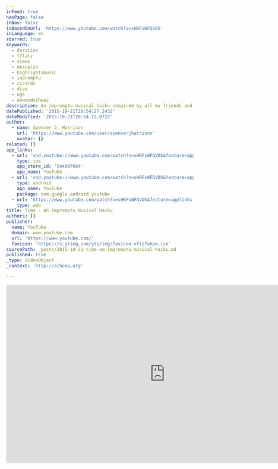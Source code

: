 ```yaml
---
inFeed: true
hasPage: false
inNav: false
isBasedOnUrl: 'https://www.youtube.com/watch?v=sHRFsWFQVDk'
inLanguage: en
starred: true
keywords:
  - duration
  - tflatz
  - views
  - descalzo
  - highlightsmusic
  - impromptu
  - ricardo
  - dive
  - nge
  - anwendeihwaz
description: An impromptu musical haiku inspired by all my friends and physics stuff.
datePublished: '2015-10-21T20:54:27.243Z'
dateModified: '2015-10-21T20:54:23.872Z'
author:
  - name: Spencer J. Harrison
    url: 'https://www.youtube.com/user/spencerjharrison'
    avatar: {}
related: []
app_links:
  - url: 'vnd.youtube://www.youtube.com/watch?v=sHRFsWFQVDk&feature=applinks'
    type: ios
    app_store_id: '544007664'
    app_name: YouTube
  - url: 'vnd.youtube://www.youtube.com/watch?v=sHRFsWFQVDk&feature=applinks'
    type: android
    app_name: YouTube
    package: com.google.android.youtube
  - url: 'https://www.youtube.com/watch?v=sHRFsWFQVDk&feature=applinks'
    type: web
title: Time - An Impromptu Musical Haiku
authors: []
publisher:
  name: YouTube
  domain: www.youtube.com
  url: 'https://www.youtube.com/'
  favicon: 'https://s.ytimg.com/yts/img/favicon-vflz7uhzw.ico'
sourcePath: _posts/2015-10-21-time-an-impromptu-musical-haiku.md
published: true
_type: VideoObject
_context: 'http://schema.org'

---
```

<iframe src="https://cdn.embedly.com/widgets/media.html?src=https%3A%2F%2Fwww.youtube.com%2Fembed%2FsHRFsWFQVDk%3Ffeature%3Doembed&amp;url=https%3A%2F%2Fwww.youtube.com%2Fwatch%3Fv%3DsHRFsWFQVDk&amp;image=https%3A%2F%2Fi.ytimg.com%2Fvi%2FsHRFsWFQVDk%2Fhqdefault.jpg&amp;key=b7d04c9b404c499eba89ee7072e1c4f7&amp;type=text%2Fhtml&amp;schema=youtube" width="854" height="480" scrolling="no" frameborder="0" allowfullscreen="allowfullscreen" style=""></iframe>